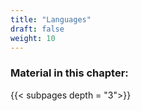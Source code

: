 ```yaml
---
title: "Languages"
draft: false
weight: 10
---
```

### Material in this chapter:

{{< subpages depth = "3">}}
